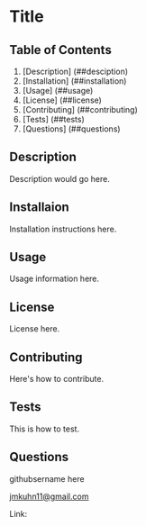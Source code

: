 # Title

## Table of Contents

1. [Description] (##desciption)
2. [Installation] (##installation)
3. [Usage] (##usage)
4. [License] (##license)
5. [Contributing] (##contributing)
6. [Tests] (##tests)
7. [Questions] (##questions)


<a id="desc"></a>
## Description

Description would go here.

<a id="inst"></a>
## Installaion

Installation instructions here.

<a id="usage"></a>
## Usage

Usage information here.

<a id="lic"></a>
## License

License here.

<a id="cont"></a>
## Contributing

Here's how to contribute.

<a id="test"></a>
## Tests

This is how to test.

<a id="ques"></a>
## Questions

githubsername here

jmkuhn11@gmail.com

Link:  
